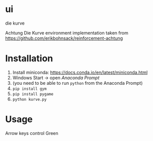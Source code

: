 # ui
die kurve

Achtung Die Kurve environment implementation taken from https://github.com/erikbohnsack/reinforcement-achtung

# Installation

1. Install miniconda: https://docs.conda.io/en/latest/miniconda.html
2. Windows Start -> open *Anaconda Prompt*
3. (you need to be able to run `python` from the Anaconda Prompt)
4. `pip install gym`
5. `pip install pygame`
6. `python kurve.py`

# Usage

Arrow keys control Green

